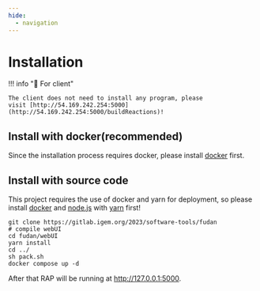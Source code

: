 ```yaml
---
hide:
  - navigation
---
```


# Installation

!!! info "🔧 For client"

    The client does not need to install any program, please 
    visit [http://54.169.242.254:5000](http://54.169.242.254:5000/buildReactions)!


## Install with docker(recommended)

Since the installation process requires docker, please install [docker](https://www.docker.com/) first.

## Install with source code

This project requires the use of docker and yarn for deployment, so please install [docker](https://www.docker.com/) and [node.js](https://nodejs.org/en) with [yarn](https://yarnpkg.com/) first!

```shell
git clone https://gitlab.igem.org/2023/software-tools/fudan
# compile webUI
cd fudan/webUI
yarn install
cd ../
sh pack.sh
docker compose up -d
```

After that RAP will be running at http://127.0.0.1:5000.